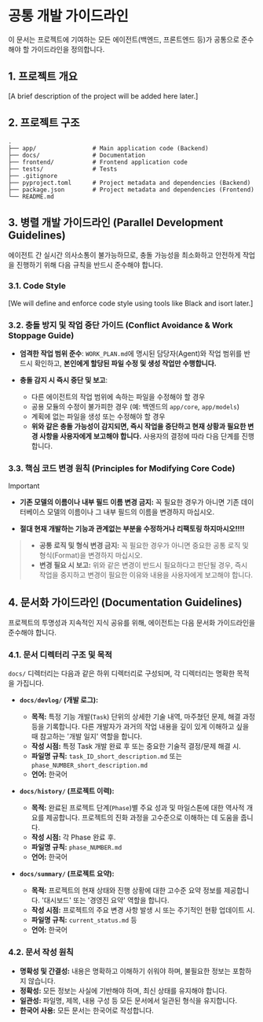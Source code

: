 # 공통 개발 가이드라인

이 문서는 프로젝트에 기여하는 모든 에이전트(백엔드, 프론트엔드 등)가 공통으로 준수해야 할 가이드라인을 정의합니다.

## 1. 프로젝트 개요

[A brief description of the project will be added here later.]

## 2. 프로젝트 구조

```
.
├── app/                # Main application code (Backend)
├── docs/               # Documentation
├── frontend/           # Frontend application code
├── tests/              # Tests
├── .gitignore
├── pyproject.toml      # Project metadata and dependencies (Backend)
├── package.json        # Project metadata and dependencies (Frontend)
└── README.md
```

## 3. 병렬 개발 가이드라인 (Parallel Development Guidelines)

에이전트 간 실시간 의사소통이 불가능하므로, 충돌 가능성을 최소화하고 안전하게 작업을 진행하기 위해 다음 규칙을 반드시 준수해야 합니다.

### 3.1. Code Style

[We will define and enforce code style using tools like Black and isort later.]

### 3.2. 충돌 방지 및 작업 중단 가이드 (Conflict Avoidance & Work Stoppage Guide)

*   **엄격한 작업 범위 준수**: `WORK_PLAN.md`에 명시된 담당자(Agent)와 작업 범위를 반드시 확인하고, **본인에게 할당된 파일 수정 및 생성 작업만 수행합니다.**

*   **충돌 감지 시 즉시 중단 및 보고**:
    *   다른 에이전트의 작업 범위에 속하는 파일을 수정해야 할 경우
    *   공용 모듈의 수정이 불가피한 경우 (예: 백엔드의 `app/core`, `app/models`)
    *   계획에 없는 파일을 생성 또는 수정해야 할 경우
    *   **위와 같은 충돌 가능성이 감지되면, 즉시 작업을 중단하고 현재 상황과 필요한 변경 사항을 사용자에게 보고해야 합니다.** 사용자의 결정에 따라 다음 단계를 진행합니다.

### 3.3. 핵심 코드 변경 원칙 (Principles for Modifying Core Code)

> [!IMPORTANT]
> *   **기존 모델의 이름이나 내부 필드 이름 변경 금지:** 꼭 필요한 경우가 아니면 기존 데이터베이스 모델의 이름이나 그 내부 필드의 이름을 변경하지 마십시오.
  *   **절대 현재 개발하는 기능과 관계없는 부분을 수정하거나 리팩토링 하지마시오!!!!**
> *   **공통 로직 및 형식 변경 금지:** 꼭 필요한 경우가 아니면 중요한 공통 로직 및 형식(Format)을 변경하지 마십시오.
> *   **변경 필요 시 보고:** 위와 같은 변경이 반드시 필요하다고 판단될 경우, 즉시 작업을 중지하고 변경이 필요한 이유와 내용을 사용자에게 보고해야 합니다.

## 4. 문서화 가이드라인 (Documentation Guidelines)

프로젝트의 투명성과 지속적인 지식 공유를 위해, 에이전트는 다음 문서화 가이드라인을 준수해야 합니다.

### 4.1. 문서 디렉터리 구조 및 목적

`docs/` 디렉터리는 다음과 같은 하위 디렉터리로 구성되며, 각 디렉터리는 명확한 목적을 가집니다.

*   **`docs/devlog/` (개발 로그):**
    *   **목적:** 특정 기능 개발(`Task`) 단위의 상세한 기술 내역, 마주쳤던 문제, 해결 과정 등을 기록합니다. 다른 개발자가 과거의 작업 내용을 깊이 있게 이해하고 싶을 때 참고하는 '개발 일지' 역할을 합니다.
    *   **작성 시점:** 특정 Task 개발 완료 후 또는 중요한 기술적 결정/문제 해결 시.
    *   **파일명 규칙:** `task_ID_short_description.md` 또는 `phase_NUMBER_short_description.md`
    *   **언어:** 한국어

*   **`docs/history/` (프로젝트 이력):**
    *   **목적:** 완료된 프로젝트 단계(`Phase`)별 주요 성과 및 마일스톤에 대한 역사적 개요를 제공합니다. 프로젝트의 진화 과정을 고수준으로 이해하는 데 도움을 줍니다.
    *   **작성 시점:** 각 Phase 완료 후.
    *   **파일명 규칙:** `phase_NUMBER.md`
    *   **언어:** 한국어

*   **`docs/summary/` (프로젝트 요약):**
    *   **목적:** 프로젝트의 현재 상태와 진행 상황에 대한 고수준 요약 정보를 제공합니다. '대시보드' 또는 '경영진 요약' 역할을 합니다.
    *   **작성 시점:** 프로젝트의 주요 변경 사항 발생 시 또는 주기적인 현황 업데이트 시.
    *   **파일명 규칙:** `current_status.md` 등
    *   **언어:** 한국어

### 4.2. 문서 작성 원칙

*   **명확성 및 간결성:** 내용은 명확하고 이해하기 쉬워야 하며, 불필요한 정보는 포함하지 않습니다.
*   **정확성:** 모든 정보는 사실에 기반해야 하며, 최신 상태를 유지해야 합니다.
*   **일관성:** 파일명, 제목, 내용 구성 등 모든 문서에서 일관된 형식을 유지합니다.
*   **한국어 사용:** 모든 문서는 한국어로 작성합니다.
